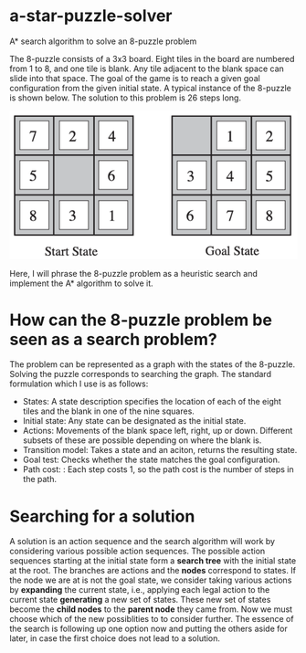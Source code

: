 # a-star-puzzle-solver
A* search algorithm to solve an 8-puzzle problem

The 8-puzzle consists of a 3x3 board. Eight tiles in the board are numbered from 1 to 8, and one tile is blank. Any tile adjacent to the blank space can slide into that space. The goal of the game is to reach a given goal configuration from the given initial state. A typical instance of the 8-puzzle is shown below. The solution to this problem is 26 steps long.

![alt text](https://github.com/JasonJashari/a-star-puzzle-solver/blob/main/eight%20puzzle%20example.png?raw=true)

Here, I will phrase the 8-puzzle problem as a heuristic search and implement the A* algorithm to solve it.

# How can the 8-puzzle problem be seen as a search problem?
The problem can be represented as a graph with the states of the 8-puzzle. Solving the puzzle corresponds to searching the graph. The standard formulation which I use is as follows:
- States: A state description specifies the location of each of the eight tiles and the blank in one of the nine squares.
- Initial state: Any state can be designated as the initial state.
- Actions: Movements of the blank space left, right, up or down. Different subsets of these are possible depending on where the blank is.
- Transition model: Takes a state and an aciton, returns the resulting state.
- Goal test: Checks whether the state matches the goal configuration.
- Path cost: : Each step costs 1, so the path cost is the number of steps in the path. 

# Searching for a solution
A solution is an action sequence and the search algorithm will work by considering various possible action sequences. The possible action sequences starting at the initial state form a **search tree** with the initial state at the root. The branches are actions and the **nodes** correspond to states. If the node we are at is not the goal state, we consider taking various actions by **expanding** the current state, i.e., applying each legal action to the current state **generating** a new set of states. These new set of states become the **child nodes** to the **parent node** they came from. Now we must choose which of the new possiblities to to consider further. The essence of the search is following up one option now and putting the others aside for later, in case the first choice does not lead to a solution.
